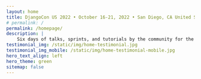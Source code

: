 ```yaml
---
layout: home
title: DjangoCon US 2022 • October 16-21, 2022 • San Diego, CA United States
# permalink: /
permalink: /homepage/
description: |
    Six days of talks, sprints, and tutorials by the community for the community.
testimonial_img: /static/img/home-testimonial.jpg
testimonial_img_mobile: /static/img/home-testimonial-mobile.jpg
hero_text_align: left
hero_theme: green
sitemap: false
---
```

